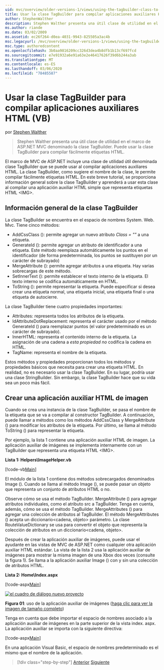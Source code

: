 ```yaml
---
uid: mvc/overview/older-versions-1/views/using-the-tagbuilder-class-to-build-html-helpers-vb
title: Usar la clase TagBuilder para compilar aplicaciones auxiliares HTML (VB) | Microsoft Docs
author: StephenWalther
description: Stephen Walther presenta una útil clase de utilidad en el marco de ASP.NET MVC denominado la clase TagBuilder. Puede usar la clase TagBuilder con facilidad...
ms.author: riande
ms.date: 03/02/2009
ms.assetid: ec26f264-d0ea-4031-9943-825505a3ac4b
msc.legacyurl: /mvc/overview/older-versions-1/views/using-the-tagbuilder-class-to-build-html-helpers-vb
msc.type: authoredcontent
ms.openlocfilehash: 3b0aa9816209cc326d3dea4b8dfb1b13cf697fcd
ms.sourcegitcommit: e7e91932a6e91a63e2e46417626f39d6b244a3ab
ms.translationtype: MT
ms.contentlocale: es-ES
ms.lasthandoff: 03/06/2020
ms.locfileid: "78485587"
---
```

# <a name="using-the-tagbuilder-class-to-build-html-helpers-vb"></a>Usar la clase TagBuilder para compilar aplicaciones auxiliares HTML (VB)

por [Stephen Walther](https://github.com/StephenWalther)

> Stephen Walther presenta una útil clase de utilidad en el marco de ASP.NET MVC denominado la clase TagBuilder. Puede usar la clase TagBuilder para compilar fácilmente etiquetas HTML.

El marco de MVC de ASP.NET incluye una clase de utilidad útil denominada clase TagBuilder que se puede usar al compilar aplicaciones auxiliares HTML. La clase TagBuilder, como sugiere el nombre de la clase, le permite compilar fácilmente etiquetas HTML. En este breve tutorial, se proporciona información general sobre la clase TagBuilder y aprenderá a usar esta clase al compilar una aplicación auxiliar HTML simple que representa etiquetas HTML &lt;IMG&gt;.

## <a name="overview-of-the-tagbuilder-class"></a>Información general de la clase TagBuilder

La clase TagBuilder se encuentra en el espacio de nombres System. Web. Mvc. Tiene cinco métodos:

- AddCssClass (): permite agregar un nuevo atributo *Class = ""* a una etiqueta.
- GenerateId (): permite agregar un atributo de identificador a una etiqueta. Este método reemplaza automáticamente los puntos en el identificador (de forma predeterminada, los puntos se sustituyen por un carácter de subrayado)
- MergeAttribute (): permite agregar atributos a una etiqueta. Hay varias sobrecargas de este método.
- SetInnerText (): permite establecer el texto interno de la etiqueta. El texto interno se codifica automáticamente en HTML.
- ToString (): permite representar la etiqueta. Puede especificar si desea crear una etiqueta normal, una etiqueta inicial, una etiqueta final o una etiqueta de autocierre.

La clase TagBuilder tiene cuatro propiedades importantes:

- Attributes: representa todos los atributos de la etiqueta.
- IdAttributeDotReplacement: representa el carácter usado por el método GenerateId () para reemplazar puntos (el valor predeterminado es un carácter de subrayado).
- InnerHTML: representa el contenido interno de la etiqueta. La asignación de una cadena a *esta propiedad no* codifica la cadena en HTML.
- TagName: representa el nombre de la etiqueta.

Estos métodos y propiedades proporcionan todos los métodos y propiedades básicos que necesita para crear una etiqueta HTML. En realidad, no es necesario usar la clase TagBuilder. En su lugar, podría usar una clase StringBuilder. Sin embargo, la clase TagBuilder hace que su vida sea un poco más fácil.

## <a name="creating-an-image-html-helper"></a>Crear una aplicación auxiliar HTML de imagen

Cuando se crea una instancia de la clase TagBuilder, se pasa el nombre de la etiqueta que se va a compilar al constructor TagBuilder. A continuación, puede llamar a métodos como los métodos AddCssClass y MergeAttribute () para modificar los atributos de la etiqueta. Por último, se llama al método ToString () para representar la etiqueta.

Por ejemplo, la lista 1 contiene una aplicación auxiliar HTML de imagen. La aplicación auxiliar de imágenes se implementa internamente con un TagBuilder que representa una etiqueta HTML &lt;IMG&gt;.

**Lista 1: Helpers\ImageHelper.vb**

[!code-vb[Main](using-the-tagbuilder-class-to-build-html-helpers-vb/samples/sample1.vb)]

El módulo de la lista 1 contiene dos métodos sobrecargados denominados Image (). Cuando se llama al método Image (), se puede pasar un objeto que representa un conjunto de atributos HTML o no.

Observe cómo se usa el método TagBuilder. MergeAttribute () para agregar atributos individuales, como el atributo src a TagBuilder. Tenga en cuenta, además, cómo se usa el método TagBuilder. MergeAttributes () para agregar una colección de atributos al TagBuilder. El método MergeAttributes () acepta un diccionario&lt;cadena, objeto&gt; parámetro. La clase RouteValueDictionary se usa para convertir el objeto que representa la colección de atributos en un diccionario&lt;cadena, objeto&gt;.

Después de crear la aplicación auxiliar de imágenes, puede usar el ayudante en las vistas de MVC de ASP.NET como cualquier otra aplicación auxiliar HTML estándar. La vista de la lista 2 usa la aplicación auxiliar de imágenes para mostrar la misma imagen de una Xbox dos veces (consulte la figura 1). Se llama a la aplicación auxiliar Image () con y sin una colección de atributos HTML.

**Lista 2: Home\Index.aspx**

[!code-aspx[Main](using-the-tagbuilder-class-to-build-html-helpers-vb/samples/sample2.aspx)]

[![el cuadro de diálogo nuevo proyecto](using-the-tagbuilder-class-to-build-html-helpers-vb/_static/image1.jpg)](using-the-tagbuilder-class-to-build-html-helpers-vb/_static/image1.png)

**Figura 01**: uso de la aplicación auxiliar de imágenes ([haga clic para ver la imagen de tamaño completo](using-the-tagbuilder-class-to-build-html-helpers-vb/_static/image2.png))

Tenga en cuenta que debe importar el espacio de nombres asociado a la aplicación auxiliar de imágenes en la parte superior de la vista index. aspx. La aplicación auxiliar se importa con la siguiente directiva:

[!code-aspx[Main](using-the-tagbuilder-class-to-build-html-helpers-vb/samples/sample3.aspx)]

En una aplicación Visual Basic, el espacio de nombres predeterminado es el mismo que el nombre de la aplicación.

> [!div class="step-by-step"]
> [Anterior](creating-custom-html-helpers-vb.md)
> [Siguiente](creating-page-layouts-with-view-master-pages-vb.md)
